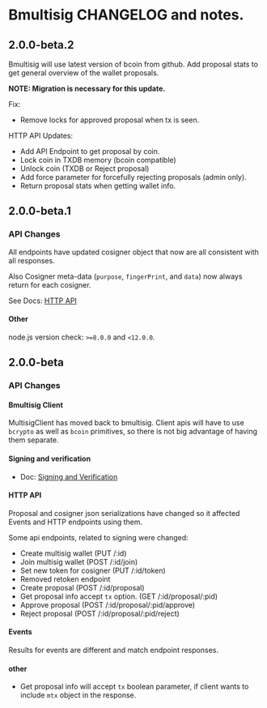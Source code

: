 Bmultisig CHANGELOG and notes.
=======

## 2.0.0-beta.2
Bmultisig will use latest version of bcoin from github.
Add proposal stats to get general overview of the wallet proposals.

**NOTE: Migration is necessary for this update.**

Fix:
 - Remove locks for approved proposal when tx is seen.

HTTP API Updates:
 - Add API Endpoint to get proposal by coin.
 - Lock coin in TXDB memory (bcoin compatible)
 - Unlock coin (TXDB or Reject proposal)
 - Add force parameter for forcefully rejecting proposals (admin only).
 - Return proposal stats when getting wallet info.

## 2.0.0-beta.1

### API Changes
All endpoints have updated cosigner object
that now are all consistent with all responses.

Also Cosigner meta-data (`purpose`, `fingerPrint`, and `data`)
now always return for each cosigner.

See Docs: [HTTP API](./docs/http.md)

#### Other
node.js version check: `>=8.0.0` and `<12.0.0`.


## 2.0.0-beta

### API Changes

#### Bmultisig Client
MultisigClient has moved back to bmultisig.
Client apis will have to use `bcrypto` as well as `bcoin`
primitives, so there is not big advantage of having them separate.

#### Signing and verification
  - Doc: [Signing and Verification](./docs/signing.md)

#### HTTP API
Proposal and cosigner json serializations have changed
so it affected Events and HTTP endpoints using them.

Some api endpoints, related to signing were changed:
  - Create multisig wallet (PUT /:id)
  - Join multisig wallet (POST /:id/join)
  - Set new token for cosigner (PUT /:id/token)
  - Removed retoken endpoint
  - Create proposal (POST /:id/proposal)
  - Get proposal info accept `tx` option. (GET /:id/proposal/:pid)
  - Approve proposal (POST /:id/proposal/:pid/approve)
  - Reject proposal (POST /:id/proposal/:pid/reject)

#### Events
Results for events are different and match endpoint responses.

#### other
  - Get proposal info will accept `tx` boolean parameter, if client
  wants to include `mtx` object in the response.

